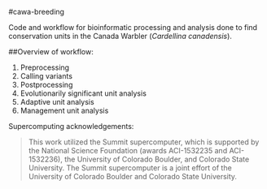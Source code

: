 #cawa-breeding

Code and workflow for bioinformatic processing and analysis done to find conservation units in the Canada Warbler (*Cardellina canadensis*).

##Overview of workflow:

1. Preprocessing
2. Calling variants
3. Postprocessing
4. Evolutionarily significant unit analysis
5. Adaptive unit analysis
6. Management unit analysis

Supercomputing acknowledgements:
> This work utilized the Summit supercomputer, which is supported by the National Science Foundation (awards ACI-1532235 and ACI-1532236), the University of Colorado Boulder, and Colorado State University. The Summit supercomputer is a joint effort of the University of Colorado Boulder and Colorado State University.
